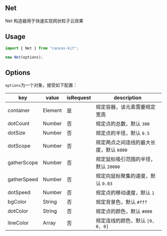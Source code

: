 ## Net

Net 构造器用于快速实现网状粒子云效果

## Usage

```js
import { Net } from "canvas-kit";

new Net(options);
```

## Options

`options`为一个对象，接受如下配置：

| key         | value         | isRequest | description                             |
| ----------- | ------------- | --------- | --------------------------------------- |
| container   | Element       | 是        | 规定容器，该元素需要规定宽高            |
| dotCount    | Number        | 否        | 规定点的总数，默认 `300`                |
| dotSize     | Number        | 否        | 规定点的半径，默认 `0.5`                |
| dotScope    | Number        | 否        | 规定两点之间连线的最大长度，默认 `6000` |
| gatherScope | Number        | 否        | 规定鼠标吸引范围的半径，默认 `20000`    |
| gatherSpeed | Number        | 否        | 规定向鼠标聚集的速度，默认 `0.03`       |
| dotSpeed    | Number        | 否        | 规定点的移动速度，默认 `1`              |
| bgColor     | String        | 否        | 规定背景色，默认 `#fff`                 |
| dotColor    | String        | 否        | 规定点的颜色，默认 `#000`               |
| lineColor   | Array<Number> | 否        | 规定连线的颜色，默认 `[0, 0, 0]`        |
